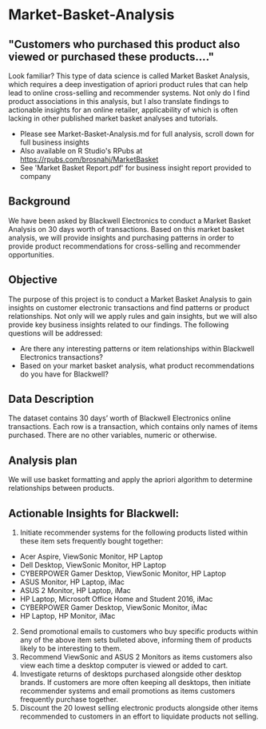 # Market-Basket-Analysis
## "Customers who purchased this product also viewed or purchased these products...." 
Look familiar? This type of data science is called Market Basket Analysis, which requires a deep investigation of apriori product rules that can help lead to online cross-selling and recommender systems. Not only do I find product associations in this analysis, but I also translate findings to actionable insights for an online retailer, applicability of which is often lacking in other published market basket analyses and tutorials.
* Please see Market-Basket-Analysis.md for full analysis, scroll down for full business insights
* Also available on R Studio's RPubs at https://rpubs.com/brosnahj/MarketBasket
* See 'Market Basket Report.pdf' for business insight report provided to company

## Background
We have been asked by Blackwell Electronics to conduct a Market Basket Analysis on 30 days worth of transactions. Based on this market basket analysis, we will provide insights and purchasing patterns in order to provide product recommendations for cross-selling and recommender opportunities.

## Objective
The purpose of this project is to conduct a Market Basket Analysis to gain insights on customer electronic transactions and find patterns or product relationships. Not only will we apply rules and gain insights, but we will also provide key business insights related to our findings. The following questions will be addressed:
* Are there any interesting patterns or item relationships within Blackwell Electronics transactions?
* Based on your market basket analysis, what product recommendations do you have for Blackwell?

## Data Description
The dataset contains 30 days’ worth of Blackwell Electronics online transactions. Each row is a transaction, which contains only names of items purchased. There are no other variables, numeric or otherwise.

## Analysis plan
We will use basket formatting and apply the apriori algorithm to determine relationships between products.

## Actionable Insights for Blackwell:
1. Initiate recommender systems for the following products listed within these item sets frequently bought together:
* Acer Aspire, ViewSonic Monitor, HP Laptop
* Dell Desktop, ViewSonic Monitor, HP Laptop
* CYBERPOWER Gamer Desktop, ViewSonic Monitor, HP Laptop
* ASUS Monitor, HP Laptop, iMac
* ASUS 2 Monitor, HP Laptop, iMac
* HP Laptop, Microsoft Office Home and Student 2016, iMac
* CYBERPOWER Gamer Desktop, ViewSonic Monitor, iMac
* HP Laptop, HP Monitor, iMac
2. Send promotional emails to customers who buy specific products within any of the above item sets bulleted above, informing them of products likely to be interesting to them.
3. Recommend ViewSonic and ASUS 2 Monitors as items customers also view each time a desktop computer is viewed or added to cart.
4. Investigate returns of desktops purchased alongside other desktop brands. If customers are more often keeping all desktops, then initiate recommender systems and email promotions as items customers frequently purchase together.
5. Discount the 20 lowest selling electronic products alongside other items recommended to customers in an effort to liquidate products not selling.
